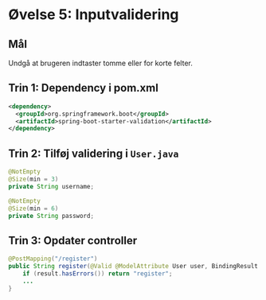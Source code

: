# Øvelse 5: Inputvalidering

## Mål
Undgå at brugeren indtaster tomme eller for korte felter.

## Trin 1: Dependency i pom.xml

```xml
<dependency>
  <groupId>org.springframework.boot</groupId>
  <artifactId>spring-boot-starter-validation</artifactId>
</dependency>
```

## Trin 2: Tilføj validering i `User.java`

```java
@NotEmpty
@Size(min = 3)
private String username;

@NotEmpty
@Size(min = 6)
private String password;
```

## Trin 3: Opdater controller

```java
@PostMapping("/register")
public String register(@Valid @ModelAttribute User user, BindingResult result, Model model) {
    if (result.hasErrors()) return "register";
    ...
}
```
